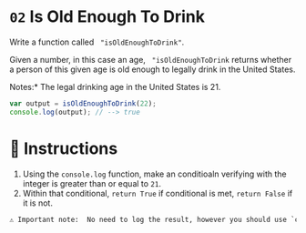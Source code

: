 # `02` Is Old Enough To Drink

Write a function called ` "isOldEnoughToDrink"`.

Given a number, in this case an age, ` "isOldEnoughToDrink` returns whether a person of this given age is old enough to legally drink in the United States.

Notes:* The legal drinking age in the United States is 21.

```js
var output = isOldEnoughToDrink(22);
console.log(output); // --> true
```


# 📝 Instructions

1. Using the `console.log` function, make an conditioaln verifying with the integer is greater than or equal to `21`.
2. Within that conditional, `return True` if conditional is met, `return False` if it is not.

```txt
⚠️ Important note:  No need to log the result, however you should use `console.log` to check your code within the function!
```